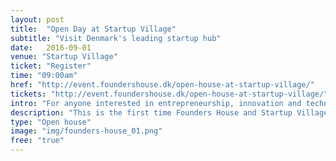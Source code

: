 ```yaml
---
layout: post
title:  "Open Day at Startup Village"
subtitle: "Visit Denmark's leading startup hub"
date:   2016-09-01
venue: "Startup Village"
ticket: "Register"
time: "09:00am"
href: "http://event.foundershouse.dk/open-house-at-startup-village/"
tickets: "http://event.foundershouse.dk/open-house-at-startup-village/"
intro: "For anyone interested in entrepreneurship, innovation and technology"
description: "This is the first time Founders House and Startup Village open their doors giving everyone an opportunity to visit Denmark’s leading growth startup hub and gain valuable insight in the facets of running a growth startup."
type: "Open house"
image: "img/founders-house_01.png"
free: "true"
---
```

<!-- fill in the URL of your event host page if you haven't enough information for a detail page, so the event link won't point on the detail page at all -->
